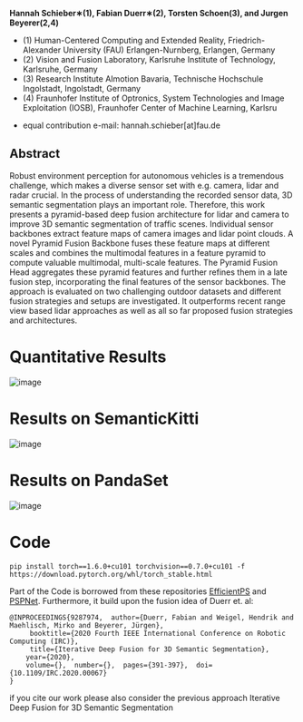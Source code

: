 
**Hannah Schieber∗(1), Fabian Duerr∗(2), Torsten Schoen(3), and Jurgen Beyerer(2,4)**

- (1) Human-Centered Computing and Extended Reality, Friedrich-Alexander University (FAU) Erlangen-Nurnberg, Erlangen, Germany 
- (2) Vision and Fusion Laboratory, Karlsruhe Institute of Technology, Karlsruhe, Germany
- (3) Research Institute AImotion Bavaria, Technische Hochschule Ingolstadt, Ingolstadt, Germany
- (4) Fraunhofer Institute of Optronics, System Technologies and Image Exploitation (IOSB), Fraunhofer Center of Machine Learning, Karlsru

* equal contribution
e-mail: hannah.schieber[at]fau.de

## Abstract

Robust environment perception for autonomous vehicles is a tremendous challenge, which makes a diverse sensor set with e.g. camera, lidar and radar crucial. In the process of understanding the recorded sensor data, 3D semantic segmentation plays an important role. Therefore, this work presents a pyramid-based deep fusion architecture for lidar and camera to improve 3D semantic segmentation of traffic scenes. Individual sensor backbones extract feature maps of camera images and lidar point clouds. A novel Pyramid Fusion Backbone fuses these feature maps at different scales and combines the multimodal features in a feature pyramid to compute valuable multimodal, multi-scale features. The Pyramid Fusion Head aggregates these pyramid features and further refines them in a late fusion step, incorporating the final features of the sensor backbones. The approach is evaluated on two challenging outdoor datasets and different fusion strategies and setups are investigated. It outperforms recent range view based lidar approaches as well as all so far proposed fusion strategies and architectures.

# Quantitative Results

![image](https://user-images.githubusercontent.com/22636930/170203786-c1c6de02-5314-4275-bd36-ae655670f4b5.png)

# Results on SemanticKitti

![image](https://user-images.githubusercontent.com/22636930/170203890-a4f8568e-f59b-4cea-b70c-5b61e20f0ea5.png)

# Results on PandaSet

![image](https://user-images.githubusercontent.com/22636930/170203942-470d0348-21a9-4557-b1d1-c43d246696c3.png)

# Code

```
pip install torch==1.6.0+cu101 torchvision==0.7.0+cu101 -f https://download.pytorch.org/whl/torch_stable.html
```

Part of the Code is borrowed from these repositories [EfficientPS](https://github.com/DeepSceneSeg/EfficientPS) and  [PSPNet](https://github.com/hszhao/PSPNet). Furthermore, it build upon the fusion idea of Duerr et. al:

```
@INPROCEEDINGS{9287974,  author={Duerr, Fabian and Weigel, Hendrik and Maehlisch, Mirko and Beyerer, Jürgen}, 
	 booktitle={2020 Fourth IEEE International Conference on Robotic Computing (IRC)},  
	 title={Iterative Deep Fusion for 3D Semantic Segmentation},   
	year={2020},  
	volume={},  number={},  pages={391-397},  doi={10.1109/IRC.2020.00067}
}
```

if you cite our work please also consider the previous approach Iterative Deep Fusion for 3D Semantic Segmentation



